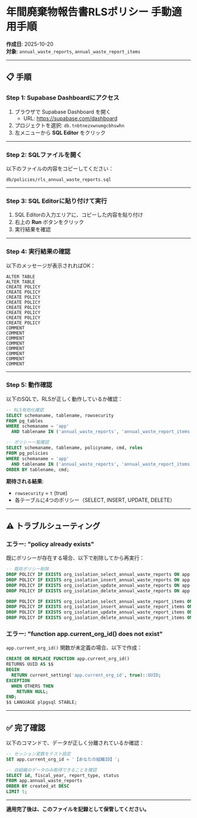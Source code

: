 # 年間廃棄物報告書RLSポリシー 手動適用手順

**作成日**: 2025-10-20  
**対象**: `annual_waste_reports`, `annual_waste_report_items`

---

## 📋 手順

### Step 1: Supabase Dashboardにアクセス

1. ブラウザで Supabase Dashboard を開く
   - URL: https://supabase.com/dashboard
2. プロジェクトを選択: `db.tnbtnezxwnumgcbhswhn`
3. 左メニューから **SQL Editor** をクリック

---

### Step 2: SQLファイルを開く

以下のファイルの内容をコピーしてください：

```
db/policies/rls_annual_waste_reports.sql
```

---

### Step 3: SQL Editorに貼り付けて実行

1. SQL Editorの入力エリアに、コピーした内容を貼り付け
2. 右上の **Run** ボタンをクリック
3. 実行結果を確認

---

### Step 4: 実行結果の確認

以下のメッセージが表示されればOK：

```
ALTER TABLE
ALTER TABLE
CREATE POLICY
CREATE POLICY
CREATE POLICY
CREATE POLICY
CREATE POLICY
CREATE POLICY
CREATE POLICY
CREATE POLICY
COMMENT
COMMENT
COMMENT
COMMENT
COMMENT
COMMENT
COMMENT
COMMENT
```

---

### Step 5: 動作確認

以下のSQLで、RLSが正しく動作しているか確認：

```sql
-- RLS有効化確認
SELECT schemaname, tablename, rowsecurity 
FROM pg_tables 
WHERE schemaname = 'app' 
  AND tablename IN ('annual_waste_reports', 'annual_waste_report_items');

-- ポリシー一覧確認
SELECT schemaname, tablename, policyname, cmd, roles
FROM pg_policies
WHERE schemaname = 'app'
  AND tablename IN ('annual_waste_reports', 'annual_waste_report_items')
ORDER BY tablename, cmd;
```

**期待される結果**:
- `rowsecurity` = `t` (true)
- 各テーブルに4つのポリシー（SELECT, INSERT, UPDATE, DELETE）

---

## ⚠️ トラブルシューティング

### エラー: "policy already exists"

既にポリシーが存在する場合、以下で削除してから再実行：

```sql
-- 既存ポリシー削除
DROP POLICY IF EXISTS org_isolation_select_annual_waste_reports ON app.annual_waste_reports;
DROP POLICY IF EXISTS org_isolation_insert_annual_waste_reports ON app.annual_waste_reports;
DROP POLICY IF EXISTS org_isolation_update_annual_waste_reports ON app.annual_waste_reports;
DROP POLICY IF EXISTS org_isolation_delete_annual_waste_reports ON app.annual_waste_reports;

DROP POLICY IF EXISTS org_isolation_select_annual_waste_report_items ON app.annual_waste_report_items;
DROP POLICY IF EXISTS org_isolation_insert_annual_waste_report_items ON app.annual_waste_report_items;
DROP POLICY IF EXISTS org_isolation_update_annual_waste_report_items ON app.annual_waste_report_items;
DROP POLICY IF EXISTS org_isolation_delete_annual_waste_report_items ON app.annual_waste_report_items;
```

### エラー: "function app.current_org_id() does not exist"

`app.current_org_id()` 関数が未定義の場合、以下で作成：

```sql
CREATE OR REPLACE FUNCTION app.current_org_id()
RETURNS UUID AS $$
BEGIN
  RETURN current_setting('app.current_org_id', true)::UUID;
EXCEPTION
  WHEN OTHERS THEN
    RETURN NULL;
END;
$$ LANGUAGE plpgsql STABLE;
```

---

## ✅ 完了確認

以下のコマンドで、データが正しく分離されているか確認：

```sql
-- セッション変数をテスト設定
SET app.current_org_id = '【あなたの組織ID】';

-- 自組織のデータのみ取得できることを確認
SELECT id, fiscal_year, report_type, status
FROM app.annual_waste_reports
ORDER BY created_at DESC
LIMIT 5;
```

---

**適用完了後は、このファイルを記録として保管してください。**



